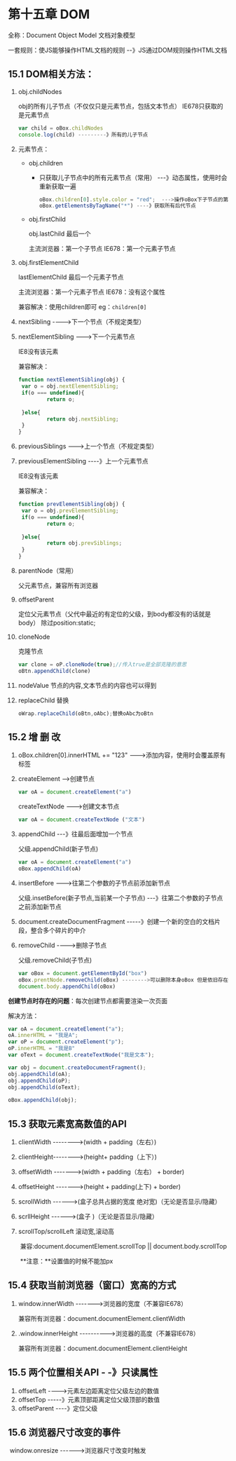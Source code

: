 # 第十五章 DOM

全称：Document Object Model 文档对象模型

一套规则：使JS能够操作HTML文档的规则 --》JS通过DOM规则操作HTML文档



## 15.1 DOM相关方法：

1. obj.childNodes 

   obj的所有儿子节点（不仅仅只是元素节点，包括文本节点）   IE678只获取的是元素节点

   ```javascript
   var child = oBox.childNodes
   console.log(child) ---------》所有的儿子节点
   ```

2. 元素节点：

   - obj.children

     - 只获取儿子节点中的所有元素节点（常用）   ---》动态属性，使用时会重新获取一遍

       ```javascript
       oBox.children[0].style.color = "red";  --->操作oBox下子节点的第0个
       oBox.getElementsByTagName("*") ----》获取所有后代节点
       ```

   - obj.firstChild  

     obj.lastChild 最后一个

     主流浏览器：第一个子节点
     IE678：第一个元素子节点

3. obj.firstElementChild  

   lastElementChild 最后一个元素子节点

   主流浏览器：第一个元素子节点
   IE678：没有这个属性

   兼容解决：使用children即可 eg：`children[0]  `

4. nextSibling ---->下一个节点（不规定类型）

5. nextElementSibling --->下一个元素节点

   IE8没有该元素

   兼容解决：

   ```javascript
   function nextElementSibling(obj) {
   	var o = obj.nextElementSibling;
   	if(o === undefined){
   			return o;
   									
   	}else{
   			return obj.nextSibling;
   	}
   }
   ```

6. previousSiblings --->上一个节点（不规定类型）

7. previousElementSibling  ----》上一个元素节点

   IE8没有该元素

   兼容解决：

   ```javascript
   function prevElementSibling(obj) {
   	var o = obj.prevElementSibling;
   	if(o === undefined){
   			return o;
   									
   	}else{
   			return obj.prevSiblings;
   	}
   }
   ```

8. parentNode（常用）

   父元素节点，兼容所有浏览器

9. offsetParent

   定位父元素节点（父代中最近的有定位的父级，到body都没有的话就是body）
   				除过position:static;

10. cloneNode

    克隆节点

    ```javascript
    var clone = oP.cloneNode(true);//传入true是全部克隆的意思
    oBtn.appendChild(clone)
    ```

11. nodeValue	节点的内容,文本节点的内容也可以得到

12. replaceChild  替换

    ```javascript
    oWrap.replaceChild(oBtn,oAbc);替换oAbc为oBtn
    ```



## 15.2 增  删  改

1. oBox.children[0].innerHTML += "<a>123</a>" --->添加内容，使用时会覆盖原有标签

2. createElement -->创建节点

   ```javascript
   var oA = document.createElement("a")
   ```

      createTextNode --->创建文本节点

   ```javascript
   var oA = document.createTextNode ("文本")
   ```

3. appendChild  ---》往最后面增加一个节点

   父级.appendChild(新子节点)  

   ```javascript
   var oA = document.createElement("a")
   oBox.appendChild(oA)
   ```

4. insertBefore  --->往第二个参数的子节点前添加新节点

   父级.insetBefore(新子节点,当前某一个子节点)
   			---》往第二个参数的子节点之前添加新节点

5. document.createDocumentFragment -----》创建一个新的空白的文档片段，整合多个碎片的中介

6. removeChild  ---->删除子节点

   父级.removeChild(子节点)

   ```javascript
   var oBox = document.getElementById("box")
   oBox.prentNode.removeChild(oBox) -------->可以删除本身oBox 但是依旧存在于内存中
   document.body.appendChild(oBox)
   ```

   

**创建节点时存在的问题**：每次创建节点都需要渲染一次页面  

解决方法：

```javascript
var oA = document.createElement("a");
oA.innerHTML = "我是A";
var oP = document.createElement("p");
oP.innerHTML = "我是B"
var oText = document.createTextNode("我是文本");

var obj = document.createDocumentFragment();
obj.appendChild(oA);
obj.appendChild(oP);
obj.appendChild(oText);
	
oBox.appendChild(obj);

```

## 15.3 获取元素宽高数值的API

1. clientWidth -------->(width + padding（左右）)

2. clientHeight-------->(height+ padding（上下）)

3. offsetWidth ------->(width + padding（左右） + border)

4. offsetHeight ------->(height + padding(上下) + border)

5. scrollWidth ------>(盒子总共占据的宽度 绝对宽)（无论是否显示/隐藏）

6. scrllHeight ------>(盒子 )（无论是否显示/隐藏）

7. scrollTop/scrollLeft 	滚动宽,滚动高	

   ​	兼容:document.documentElement.scrollTop || document.body.scrollTop

   ​	**注意：**设置值的时候不能加px

## 15.4 获取当前浏览器（窗口）宽高的方式

1. window.innerWidth  ------->浏览器的宽度（不兼容IE678）

   兼容所有浏览器：document.documentElement.clientWidth

2. .window.innerHeight ---------->浏览器的高度（不兼容IE678）

   兼容所有浏览器：document.documentElement.clientHeight

## 15.5 两个位置相关API - -》只读属性

1. offsetLeft ---->元素左边距离定位父级左边的数值
2. offsetTop -----》元素顶部距离定位父级顶部的数值
3. offsetParent ----》定位父级

## 15.6 浏览器尺寸改变的事件

​    window.onresize  ------>浏览器尺寸改变时触发

